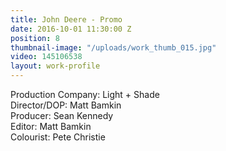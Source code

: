 ```yaml
---
title: John Deere - Promo
date: 2016-10-01 11:30:00 Z
position: 8
thumbnail-image: "/uploads/work_thumb_015.jpg"
video: 145106538
layout: work-profile
---
```


Production Company: Light + Shade<br>
Director/DOP: Matt Bamkin<br>
Producer: Sean Kennedy<br>
Editor: Matt Bamkin<br>
Colourist: Pete Christie<br>